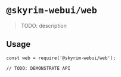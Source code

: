 # `@skyrim-webui/web`

> TODO: description

## Usage

```
const web = require('@skyrim-webui/web');

// TODO: DEMONSTRATE API
```
